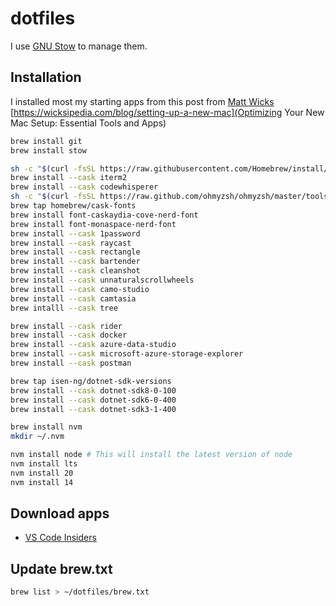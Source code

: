 # dotfiles

I use [GNU Stow](https://www.gnu.org/software/stow/) to manage them.

## Installation

I installed most my starting apps from this post from [Matt Wicks](https://www.linkedin.com/in/matt-wicks/)\
[https://wicksipedia.com/blog/setting-up-a-new-mac](Optimizing Your New Mac Setup: Essential Tools and Apps)

```sh
brew install git
brew install stow

sh -c "$(curl -fsSL https://raw.githubusercontent.com/Homebrew/install/HEAD/install.sh)"
brew install --cask iterm2
brew install --cask codewhisperer
sh -c "$(curl -fsSL https://raw.github.com/ohmyzsh/ohmyzsh/master/tools/install.sh)"
brew tap homebrew/cask-fonts
brew install font-caskaydia-cove-nerd-font
brew install font-monaspace-nerd-font
brew install --cask 1password
brew install --cask raycast
brew install --cask rectangle
brew install --cask bartender
brew install --cask cleanshot
brew install --cask unnaturalscrollwheels
brew install --cask camo-studio
brew install --cask camtasia
brew intalll --cask tree

brew install --cask rider
brew install --cask docker
brew install --cask azure-data-studio
brew install --cask microsoft-azure-storage-explorer
brew install --cask postman

brew tap isen-ng/dotnet-sdk-versions
brew install --cask dotnet-sdk8-0-100
brew install --cask dotnet-sdk6-0-400
brew install --cask dotnet-sdk3-1-400

brew install nvm
mkdir ~/.nvm

nvm install node # This will install the latest version of node
nvm install lts
nvm install 20
nvm install 14

```

## Download apps

- [VS Code Insiders](https://code.visualstudio.com/docs/?dv=osx&build=insiders)

## Update brew.txt

```bash
brew list > ~/dotfiles/brew.txt
```
